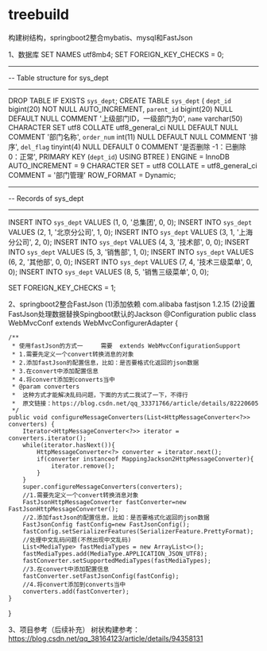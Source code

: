 # treebuild
构建树结构，springboot2整合mybatis、mysql和FastJson

1、数据库
SET NAMES utf8mb4;
SET FOREIGN_KEY_CHECKS = 0;

-- ----------------------------
-- Table structure for sys_dept
-- ----------------------------
DROP TABLE IF EXISTS `sys_dept`;
CREATE TABLE `sys_dept`  (
  `dept_id` bigint(20) NOT NULL AUTO_INCREMENT,
  `parent_id` bigint(20) NULL DEFAULT NULL COMMENT '上级部门ID，一级部门为0',
  `name` varchar(50) CHARACTER SET utf8 COLLATE utf8_general_ci NULL DEFAULT NULL COMMENT '部门名称',
  `order_num` int(11) NULL DEFAULT NULL COMMENT '排序',
  `del_flag` tinyint(4) NULL DEFAULT 0 COMMENT '是否删除  -1：已删除  0：正常',
  PRIMARY KEY (`dept_id`) USING BTREE
) ENGINE = InnoDB AUTO_INCREMENT = 9 CHARACTER SET = utf8 COLLATE = utf8_general_ci COMMENT = '部门管理' ROW_FORMAT = Dynamic;

-- ----------------------------
-- Records of sys_dept
-- ----------------------------
INSERT INTO `sys_dept` VALUES (1, 0, '总集团', 0, 0);
INSERT INTO `sys_dept` VALUES (2, 1, '北京分公司', 1, 0);
INSERT INTO `sys_dept` VALUES (3, 1, '上海分公司', 2, 0);
INSERT INTO `sys_dept` VALUES (4, 3, '技术部', 0, 0);
INSERT INTO `sys_dept` VALUES (5, 3, '销售部', 1, 0);
INSERT INTO `sys_dept` VALUES (6, 2, '其他部', 0, 0);
INSERT INTO `sys_dept` VALUES (7, 4, '技术三级菜单', 0, 0);
INSERT INTO `sys_dept` VALUES (8, 5, '销售三级菜单', 0, 0);

SET FOREIGN_KEY_CHECKS = 1;

2、springboot2整合FastJson
(1)添加依赖
		<dependency>
			<groupId>com.alibaba</groupId>
			<artifactId>fastjson</artifactId>
			<version>1.2.15</version>
		</dependency>
(2)设置FastJson处理数据替换Spingboot默认的Jackson
@Configuration
public class WebMvcConf extends WebMvcConfigurerAdapter {

    /**
     * 使用fastJson的方式一     需要  extends WebMvcConfigurationSupport
     * 1.需要先定义一个convert转换消息的对象
     * 2.添加fastJson的配置信息，比如：是否要格式化返回的json数据
     * 3.在convert中添加配置信息
     * 4.将convert添加到converts当中
     * @param converters
     *  这种方式才能解决乱码问题，下面的方式二我试了一下，不得行
     *  原文链接：https://blog.csdn.net/qq_33371766/article/details/82220605
     */
    public void configureMessageConverters(List<HttpMessageConverter<?>> converters) {
        Iterator<HttpMessageConverter<?>> iterator = converters.iterator();
        while(iterator.hasNext()){
            HttpMessageConverter<?> converter = iterator.next();
            if(converter instanceof MappingJackson2HttpMessageConverter){
                iterator.remove();
            }
        }
        super.configureMessageConverters(converters);
        //1.需要先定义一个convert转换消息对象
        FastJsonHttpMessageConverter fastConverter=new FastJsonHttpMessageConverter();
        //2.添加fastJson的配置信息，比如：是否要格式化返回的json数据
        FastJsonConfig fastConfig=new FastJsonConfig();
        fastConfig.setSerializerFeatures(SerializerFeature.PrettyFormat);
        //处理中文乱码问题(不然出现中文乱码)
        List<MediaType> fastMediaTypes = new ArrayList<>();
        fastMediaTypes.add(MediaType.APPLICATION_JSON_UTF8);
        fastConverter.setSupportedMediaTypes(fastMediaTypes);
        //3.在convert中添加配置信息
        fastConverter.setFastJsonConfig(fastConfig);
        //4.将convert添加到converts当中
        converters.add(fastConverter);
    }
 }
 
 3、项目参考（后续补充）
树状构建参考： https://blog.csdn.net/qq_38164123/article/details/94358131

 
